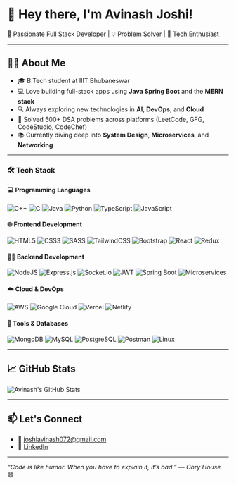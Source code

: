 
# 👋 Hey there, I'm Avinash Joshi!  

🚀 Passionate Full Stack Developer | 💡 Problem Solver | 🎯 Tech Enthusiast  

---

## 👨‍💻 About Me

- 🎓 B.Tech student at IIIT Bhubaneswar  
- 💻 Love building full-stack apps using **Java Spring Boot** and the **MERN stack**
- 🔍 Always exploring new technologies in **AI**, **DevOps**, and **Cloud**
- 🧠 Solved 500+ DSA problems across platforms (LeetCode, GFG, CodeStudio, CodeChef)
- 📚 Currently diving deep into **System Design**, **Microservices**, and **Networking**

---

### 🛠️ Tech Stack

#### 💻 Programming Languages  
![C++](https://img.shields.io/badge/C++-00599C?style=flat&logo=cplusplus&logoColor=white)
![C](https://img.shields.io/badge/C-276DC3?style=flat&logo=c&logoColor=white)
![Java](https://img.shields.io/badge/Java-ED8B00?style=flat&logo=openjdk&logoColor=white)
![Python](https://img.shields.io/badge/Python-3776AB?style=flat&logo=python&logoColor=white)
![TypeScript](https://img.shields.io/badge/TypeScript-3178C6?style=flat&logo=typescript&logoColor=white)
![JavaScript](https://img.shields.io/badge/JavaScript-F7DF1E?style=flat&logo=javascript&logoColor=black)

#### 🌐 Frontend Development  
![HTML5](https://img.shields.io/badge/HTML5-E34F26?style=flat&logo=html5&logoColor=white)
![CSS3](https://img.shields.io/badge/CSS3-1572B6?style=flat&logo=css3&logoColor=white)
![SASS](https://img.shields.io/badge/SASS-hotpink?style=flat&logo=sass&logoColor=white)
![TailwindCSS](https://img.shields.io/badge/TailwindCSS-38B2AC?style=flat&logo=tailwind-css&logoColor=white)
![Bootstrap](https://img.shields.io/badge/Bootstrap-563D7C?style=flat&logo=bootstrap&logoColor=white)
![React](https://img.shields.io/badge/React-20232A?style=flat&logo=react&logoColor=61DAFB)
![Redux](https://img.shields.io/badge/Redux-593D88?style=flat&logo=redux&logoColor=white)

#### 🧑‍🍳 Backend Development  
![NodeJS](https://img.shields.io/badge/Node.js-339933?style=flat&logo=node.js&logoColor=white)
![Express.js](https://img.shields.io/badge/Express.js-404D59?style=flat)
![Socket.io](https://img.shields.io/badge/Socket.io-010101?style=flat&logo=socket.io&logoColor=white)
![JWT](https://img.shields.io/badge/JWT-000000?style=flat&logo=jsonwebtokens&logoColor=white)
![Spring Boot](https://img.shields.io/badge/SpringBoot-6DB33F?style=flat&logo=springboot&logoColor=white)
![Microservices](https://img.shields.io/badge/Microservices-FF6F00?style=flat&logo=apache&logoColor=white)

#### ☁️ Cloud & DevOps  
![AWS](https://img.shields.io/badge/AWS-232F3E?style=flat&logo=amazon-aws&logoColor=white)
![Google Cloud](https://img.shields.io/badge/Google%20Cloud-4285F4?style=flat&logo=google-cloud&logoColor=white)
![Vercel](https://img.shields.io/badge/Vercel-000000?style=flat&logo=vercel&logoColor=white)
![Netlify](https://img.shields.io/badge/Netlify-00C7B7?style=flat&logo=netlify&logoColor=white)

#### 🧰 Tools & Databases  
![MongoDB](https://img.shields.io/badge/MongoDB-47A248?style=flat&logo=mongodb&logoColor=white)
![MySQL](https://img.shields.io/badge/MySQL-00758F?style=flat&logo=mysql&logoColor=white)
![PostgreSQL](https://img.shields.io/badge/PostgreSQL-4169E1?style=flat&logo=postgresql&logoColor=white)
![Postman](https://img.shields.io/badge/Postman-FF6C37?style=flat&logo=postman&logoColor=white)
![Linux](https://img.shields.io/badge/Linux-FCC624?style=flat&logo=linux&logoColor=black)

---

## 📈 GitHub Stats

![Avinash's GitHub Stats](https://github-readme-stats.vercel.app/api?username=Avinash-2803&show_icons=true&theme=tokyonight)

---

## 📫 Let's Connect

- 📧 [joshiavinash072@gmail.com](mailto:joshiavinash072@gmail.com)
- 💼 [LinkedIn](https://www.linkedin.com/in/avinashjoshi28/)

---

_“Code is like humor. When you have to explain it, it’s bad.” — Cory House_ 😄
